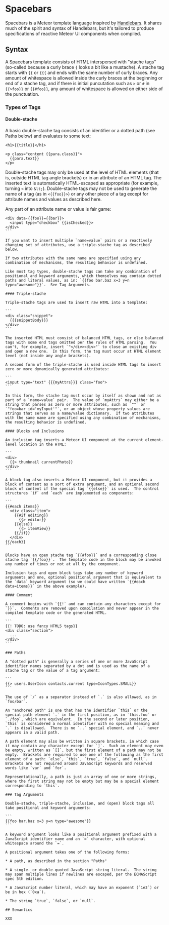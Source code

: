 
# Spacebars

Spacebars is a Meteor template language inspired by [Handlebars](http://handlebarsjs.com/).  It shares much of the spirit and syntax of Handlebars, but it's tailored to produce specifications of reactive Meteor UI components when compiled.

## Syntax

A Spacebars template consists of HTML interspersed with "stache tags" (so-called because a curly brace `{` looks a bit like a mustache).  A stache tag starts with `{{` or `{{{` and ends with the same number of curly braces.  Any amount of whitespace is allowed inside the curly braces at the beginning or end of a stache tag, and if there is initial puncutation such as `>` or `#` in `{{>foo}}` or `{{#foo}}`, any amount of whitespace is allowed on either side of the punctuation.

### Types of Tags

#### Double-stache

A basic double-stache tag consists of an identifier or a dotted path (see Paths below) and evaluates to some text:

```
<h1>{{title}}</h1>

<p class="content {{para.class}}">
  {{para.text}}
</p>
```

Double-stache tags may only be used at the level of HTML elements (that is, outside HTML tag angle brackets) or in an attribute of an HTML tag.  The inserted text is automatically HTML-escaped as appropriate (for example, turning `<` into `&lt;`).  Double-stache tags may not be used to generate the name of a tag (as in `<{{foo}}>`) or any other piece of a tag except for attribute names and values as described here.

Any part of an attribute name or value is fair game:

````
<div data-{{foo}}={{bar}}>
  <input type="checkbox" {{isChecked}}>
</div>
```

If you want to insert multiple `name=value` pairs or a reactively changing set of attributes, use a triple-stache tag as described below.

If two attributes with the same name are specified using any combination of mechanisms, the resulting behavior is undefined.

Like most tag types, double-stache tags can take any combination of positional and keyword arguments, which themselves may contain dotted paths and literal values, as in: `{{foo bar.baz x=3 y=n type="awesome"}}`.  See Tag Arguments.

#### Triple-stache

Triple-stache tags are used to insert raw HTML into a template:

```
<div class="snippet">
  {{{snippetBody}}}
</div>
```

The inserted HTML must consist of balanced HTML tags, or else balanced tags with some end tags omitted per the rules of HTML parsing.  You can't, for example, insert `"</div><div>"` to close an existing div and open a new one.  In this form, the tag must occur at HTML element level (not inside any angle brackets).

A second form of the triple-stache is used inside HTML tags to insert zero or more dynamically generated attributes:

```
<input type="text" {{{myAttrs}}} class="foo">
```

In this form, the stache tag must occur by itself as shown and not as part of a `name=value` pair.  The value of `myAttrs` may either be a string that parses as zero or more attributes, such as `""` or `"foo=bar id='myInput'"`, or an object whose property values are strings that serves as a name/value dictionary.  If two attributes with the same name are specified using any combination of mechanisms, the resulting behavior is undefined.

#### Blocks and Inclusions

An inclusion tag inserts a Meteor UI component at the current element-level location in the HTML:

```
<div>
  {{> thumbnail currentPhoto}}
</div>
```

A block tag also inserts a Meteor UI component, but it provides a block of content as a sort of extra argument, and an optional second block of content if the special tag `{{else}}` is used.  The control structures `if` and `each` are implemented as components:

```
{{#each items}}
  <div class="item">
    {{#if editing}}
      {{> editor}}
    {{else}}
      {{> itemView}}
    {{/if}}
  </div>
{{/each}}
```

Blocks have an open stache tag `{{#foo}}` and a corresponding close stache tag `{{/foo}}`.  The template code in the block may be invoked any number of times or not at all by the component.

Inclusion tags and open block tags take any number of keyword arguments and one, optional positional argument that is equivalent to the `data` keyword argument (so we could have written `{{#each data=items}}` in the above example).
    
#### Comment

A comment begins with `{{!` and can contain any characters except for `}}`.  Comments are removed upon compilation and never appear in the compiled template code or the generated HTML.

```
{{! TODO: use fancy HTML5 tags}}
<div class="section">
  ...
</div>
```

### Paths

A "dotted path" is generally a series of one or more JavaScript identifier names separated by a dot and is used as the name of a stache tag or the value of a tag argument:

```
{{> users.UserIcon contacts.current type=IconTypes.SMALL}}
```

The use of `/` as a separator instead of `.` is also allowed, as in `foo/bar`.

An "anchored path" is one that has the identifier `this` or the special path element `.` in the first position, as in `this.foo` or `./foo`, which are equivalent.  In the second or later position, `this` is considered a normal identifier with no special meaning and `.` is disallowed.  There is no `..` special element, and `..` never appears in a valid path.

A path element may also be written in square brackets, in which case it may contain any character except for `]`.  Such an element may even be empty, written as `[]`, but the first element of a path may not be empty.  Brackets are required to use one of the following as the first element of a path: `else`, `this`, `true`, `false`, and `null`.  Brackets are not required around JavaScript keywords and reserved words like `var` and `for`.

Representationally, a path is just an array of one or more strings, where the first string may not be empty but may be a special element corresponding to `this`.

### Tag Arguments

Double-stache, triple-stache, inclusion, and (open) block tags all take positional and keyword arguments:

```
{{foo bar.baz x=3 y=n type="awesome"}}
```

A keyword argument looks like a positional argument prefixed with a JavaScript identifier name and an `=` character, with optional whitespace around the `=`.

A positional argument takes one of the following forms:

* A path, as described in the section "Paths"

* A single- or double-quoted JavaScript string literal.  The string may span multiple lines if newlines are escaped, per the ECMAScript spec 5th edition.

* A JavaScript number literal, which may have an exponent (`1e3`) or be in hex (`0xa`).

* The string `true`, `false`, or `null`.

## Semantics

XXX
